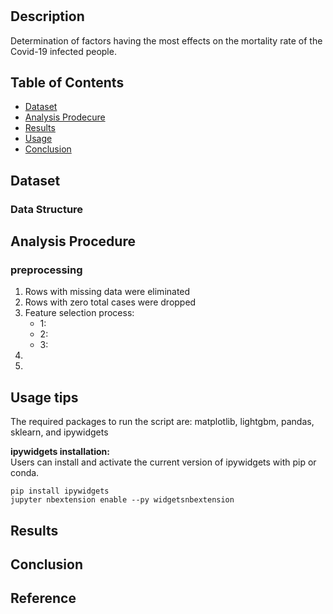 

# 

## Description
Determination of factors having the most effects on the mortality rate of the Covid-19 infected people.

## Table of Contents
* [Dataset](#Dataset)
* [Analysis Prodecure](#Analysis-Procedure)  
* [Results](#Results)  
* [Usage](#Usage)  
* [Conclusion](#Conclusion)  


## Dataset

### Data Structure


## Analysis Procedure

### preprocessing
1. Rows with missing data were eliminated
2. Rows with zero total cases were dropped
3. Feature selection process:  
    * 1:
    * 2:
    * 3:
4.
5.


## Usage tips
The required packages to run the script are: matplotlib, lightgbm, pandas, sklearn, and ipywidgets  
  
  
  
**ipywidgets installation:**  
  Users can install and activate the current version of ipywidgets with pip or conda.  
  
    pip install ipywidgets
    jupyter nbextension enable --py widgetsnbextension
   


## Results

## Conclusion






Reference
-------

